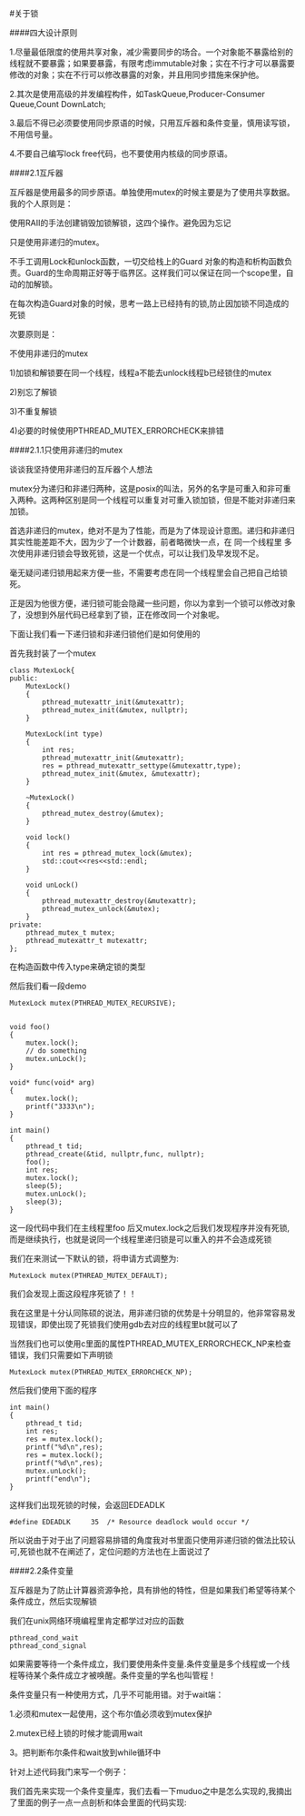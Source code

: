 #关于锁

####四大设计原则

1.尽量最低限度的使用共享对象，减少需要同步的场合。一个对象能不暴露给别的线程就不要暴露；如果要暴露，有限考虑immutable对象；实在不行才可以暴露要修改的对象；实在不行可以修改暴露的对象，并且用同步措施来保护他。

2.其次是使用高级的并发编程构件，如TaskQueue,Producer-Consumer Queue,Count DownLatch;

3.最后不得已必须要使用同步原语的时候，只用互斥器和条件变量，慎用读写锁，不用信号量。

4.不要自己编写lock free代码，也不要使用内核级的同步原语。


####2.1互斥器

互斥器是使用最多的同步原语。单独使用mutex的时候主要是为了使用共享数据。我的个人原则是：

使用RAII的手法创建销毁加锁解锁，这四个操作。避免因为忘记

只是使用非递归的mutex。

不手工调用Lock和unlock函数，一切交给栈上的Guard 对象的构造和析构函数负责。Guard的生命周期正好等于临界区。这样我们可以保证在同一个scope里，自动的加解锁。

在每次构造Guard对象的时候，思考一路上已经持有的锁,防止因加锁不同造成的死锁

次要原则是：

不使用非递归的mutex

1)加锁和解锁要在同一个线程，线程a不能去unlock线程b已经锁住的mutex

2)别忘了解锁

3)不重复解锁

4)必要的时候使用PTHREAD_MUTEX_ERRORCHECK来排错

####2.1.1只使用非递归的mutex

谈谈我坚持使用非递归的互斥器个人想法

mutex分为递归和非递归两种，这是posix的叫法，另外的名字是可重入和非可重入两种。这两种区别是同一个线程可以重复对可重入锁加锁，但是不能对非递归来加锁。

首选非递归的mutex，绝对不是为了性能，而是为了体现设计意图。递归和非递归其实性能差距不大，因为少了一个计数器，前者略微快一点，在 同一个线程里
多次使用非递归锁会导致死锁，这是一个优点，可以让我们及早发现不足。

毫无疑问递归锁用起来方便一些，不需要考虑在同一个线程里会自己把自己给锁死。

正是因为他很方便，递归锁可能会隐藏一些问题，你以为拿到一个锁可以修改对象了，没想到外层代码已经拿到了锁，正在修改同一个对象呢。

下面让我们看一下递归锁和非递归锁他们是如何使用的

首先我封装了一个mutex

```
class MutexLock{
public:
    MutexLock()
    {
        pthread_mutexattr_init(&mutexattr);
        pthread_mutex_init(&mutex, nullptr);
    }

    MutexLock(int type)
    {
        int res;
        pthread_mutexattr_init(&mutexattr);
        res = pthread_mutexattr_settype(&mutexattr,type);
        pthread_mutex_init(&mutex, &mutexattr);
    }

    ~MutexLock()
    {
        pthread_mutex_destroy(&mutex);
    }

    void lock()
    {
        int res = pthread_mutex_lock(&mutex);
        std::cout<<res<<std::endl;
    }

    void unLock()
    {
        pthread_mutexattr_destroy(&mutexattr);
        pthread_mutex_unlock(&mutex);
    }
private:
    pthread_mutex_t mutex;
    pthread_mutexattr_t mutexattr;
};
```

在构造函数中传入type来确定锁的类型

然后我们看一段demo

```
MutexLock mutex(PTHREAD_MUTEX_RECURSIVE);


void foo()
{
    mutex.lock();
    // do something
    mutex.unLock();
}

void* func(void* arg)
{
    mutex.lock();
    printf("3333\n");
}

int main()
{
    pthread_t tid;
    pthread_create(&tid, nullptr,func, nullptr);
    foo();
    int res;
    mutex.lock();
    sleep(5);
    mutex.unLock();
    sleep(3);
}
```

这一段代码中我们在主线程里foo 后又mutex.lock之后我们发现程序并没有死锁,而是继续执行，也就是说同一个线程里递归锁是可以重入的并不会造成死锁

我们在来测试一下默认的锁，将申请方式调整为:

```
MutexLock mutex(PTHREAD_MUTEX_DEFAULT);
```

我们会发现上面这段程序死锁了！！

我在这里是十分认同陈硕的说法，用非递归锁的优势是十分明显的，他非常容易发现错误，即使出现了死锁我们使用gdb去对应的线程里bt就可以了

当然我们也可以使用c里面的属性PTHREAD_MUTEX_ERRORCHECK_NP来检查错误，我们只需要如下声明锁

```
MutexLock mutex(PTHREAD_MUTEX_ERRORCHECK_NP);
```

然后我们使用下面的程序

```
int main()
{
    pthread_t tid;
    int res;
    res = mutex.lock();
    printf("%d\n",res);
    res = mutex.lock();
    printf("%d\n",res);
    mutex.unLock();
    printf("end\n");
}
```

这样我们出现死锁的时候，会返回EDEADLK
```
#define	EDEADLK		35	/* Resource deadlock would occur */
```

所以说由于对于出了问题容易排错的角度我对书里面只使用非递归锁的做法比较认可,死锁也就不在阐述了，定位问题的方法也在上面说过了

####2.2条件变量

互斥器是为了防止计算器资源争抢，具有排他的特性，但是如果我们希望等待某个条件成立，然后实现解锁

我们在unix网络环境编程里肯定都学过对应的函数

```
pthread_cond_wait
pthread_cond_signal
```

如果需要等待一个条件成立，我们要使用条件变量.条件变量是多个线程或一个线程等待某个条件成立才被唤醒。条件变量的学名也叫管程！

条件变量只有一种使用方式，几乎不可能用错。对于wait端：

1.必须和mutex一起使用，这个布尔值必须收到mutex保护

2.mutex已经上锁的时候才能调用wait

3。把判断布尔条件和wait放到while循环中

针对上述代码我门来写一个例子： 

我们首先来实现一个条件变量库，我们去看一下muduo之中是怎么实现的,我摘出了里面的例子一点一点剖析和体会里面的代码实现:



